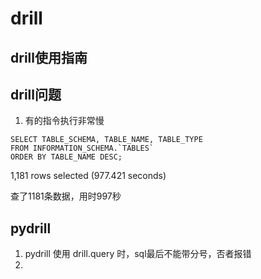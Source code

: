 # drill

## drill使用指南

## drill问题

1. 有的指令执行非常慢

   

```text
SELECT TABLE_SCHEMA, TABLE_NAME, TABLE_TYPE
FROM INFORMATION_SCHEMA.`TABLES`
ORDER BY TABLE_NAME DESC;
```

1,181 rows selected (977.421 seconds)

查了1181条数据，用时997秒

## pydrill

1. pydrill 使用 drill.query 时，sql最后不能带分号，否者报错
2. 
